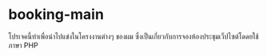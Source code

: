 # booking-main
โปรเจคนี้ทำเพื่อนำไปแข่งในโครงงานต่างๆ ของผม ซึ่งเป็นเกี่ยวกับการจองห้องประชุมเว็ปไซต์โดดยใช้ภาษา PHP
